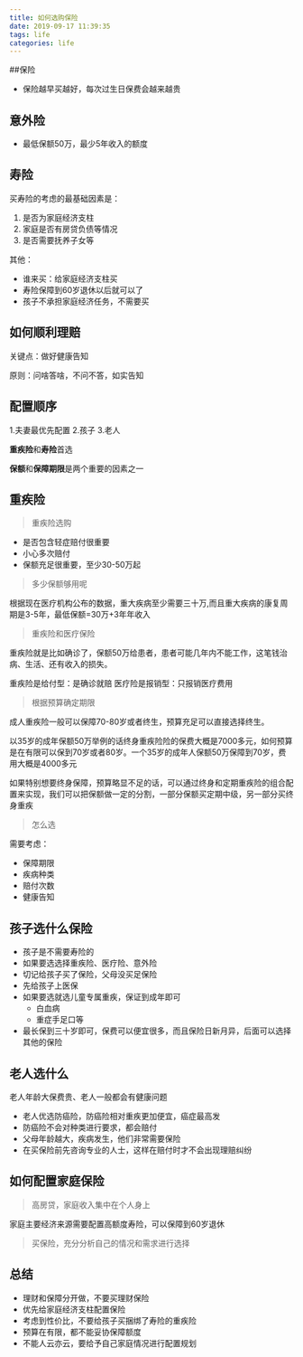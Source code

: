 ```yaml
---
title: 如何选购保险
date: 2019-09-17 11:39:35
tags: life
categories: life
---
```



<div><!-- more--></div>

##保险

* 保险越早买越好，每次过生日保费会越来越贵

## 意外险

* 最低保额50万，最少5年收入的额度

## 寿险

买寿险的考虑的最基础因素是：

1. 是否为家庭经济支柱
2. 家庭是否有房贷负债等情况
3. 是否需要抚养子女等


其他：

* 谁来买：给家庭经济支柱买
* 寿险保障到60岁退休以后就可以了
* 孩子不承担家庭经济任务，不需要买

## 如何顺利理赔

关键点：做好健康告知

原则：问啥答啥，不问不答，如实告知

## 配置顺序

1.夫妻最优先配置
2.孩子
3.老人

**重疾险**和**寿险**首选

**保额**和**保障期限**是两个重要的因素之一

## 重疾险

> 重疾险选购

* 是否包含轻症赔付很重要
* 小心多次赔付
* 保额充足很重要，至少30-50万起


> 多少保额够用呢

根据现在医疗机构公布的数据，重大疾病至少需要三十万,而且重大疾病的康复周期是3-5年，最低保额=30万+3年年收入

> 重疾险和医疗保险

重疾险就是比如确诊了，保额50万给患者，患者可能几年内不能工作，这笔钱治病、生活、还有收入的损失。

重疾险是给付型：是确诊就赔
医疗险是报销型：只报销医疗费用

> 根据预算确定期限

成人重疾险一般可以保障70-80岁或者终生，预算充足可以直接选择终生。

以35岁的成年保额50万举例的话终身重疾险险的保费大概是7000多元，如何预算是在有限可以保到70岁或者80岁。一个35岁的成年人保额50万保障到70岁，费用大概是4000多元

如果特别想要终身保障，预算略显不足的话，可以通过终身和定期重疾险的组合配置来实现，我们可以把保额做一定的分割，一部分保额买定期中级，另一部分买终身重疾

> 怎么选

需要考虑：

* 保障期限
* 疾病种类
* 赔付次数
* 健康告知

## 孩子选什么保险

* 孩子是不需要寿险的
* 如果要选选择重疾险、医疗险、意外险
* 切记给孩子买了保险，父母没买足保险
* 先给孩子上医保
* 如果要选就选儿童专属重疾，保证到成年即可
    * 白血病
    * 重症手足口等
* 最长保到三十岁即可，保费可以便宜很多，而且保险日新月异，后面可以选择其他的保险


## 老人选什么

老人年龄大保费贵、老人一般都会有健康问题

* 老人优选防癌险，防癌险相对重疾更加便宜，癌症最高发
* 防癌险不会对种类进行要求，都会赔付
* 父母年龄越大，疾病发生，他们非常需要保险
* 在买保险前先咨询专业的人士，这样在赔付时才不会出现理赔纠纷

## 如何配置家庭保险


> 高房贷，家庭收入集中在个人身上

家庭主要经济来源需要配置高额度寿险，可以保障到60岁退休

> 买保险，充分分析自己的情况和需求进行选择


## 总结

* 理财和保障分开做，不要买理财保险
* 优先给家庭经济支柱配置保险
* 考虑到性价比，不要给孩子买捆绑了寿险的重疾险
* 预算在有限，都不能妥协保障额度
* 不能人云亦云，要给予自己家庭情况进行配置规划


